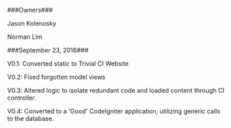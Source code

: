 ###Owners###

Jason Kolenosky

Norman Lim

###September 23, 2016###

V0.1: Converted static to Trivial CI Website

V0.2: Fixed forgotten model views

V0.3: Altered logic to isolate redundant code and loaded content through CI controller.

V0.4: Converted to a 'Good' CodeIgniter application, utilizing generic calls to the database.